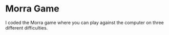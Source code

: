 # Morra Game

I coded the Morra game where you can play against the computer on three different difficulties.
